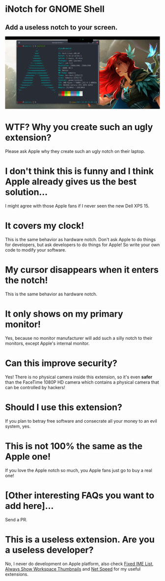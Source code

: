 iNotch for GNOME Shell
======================

Add a useless notch to your screen.
-----------------------------------

![screenshot](./screenshot.png)

# WTF? Why you create such an ugly extension?

Please ask Apple why they create such an ugly notch on their laptop.

# I don't think this is funny and I think Apple already gives us the best solution…

I might agree with those Apple fans if I never seen the new Dell XPS 15.

# It covers my clock!

This is the same behavior as hardware notch. Don't ask Apple to do things for developers, but ask developers to do things for Apple! So write your own code to modify your software.

# My cursor disappears when it enters the notch!

This is the same behavior as hardware notch.

# It only shows on my primary monitor!

Yes, because no monitor manufacturer will add such a silly notch to their monitors, except Apple's internal monitor.

# Can this improve security?

Yes! There is no physical camera inside this extension, so it's even **safer** than the FaceTime 1080P HD camera which contains a physical camera that can be controlled by hackers!

# Should I use this extension?

If you plan to betray free software and consecrate all your money to an evil system, yes.

# This is not 100% the same as the Apple one!

If you love the Apple notch so much, you Apple fans just go to buy a real one!

# [Other interesting FAQs you want to add here]…

Send a PR.

# This is a useless extension. Are you a useless developer?

No, I never do development on Apple platform, also check [Fixed IME List](https://github.com/AlynxZhou/gnome-shell-extension-fixed-ime-list/), [Always Show Workspace Thumbnails](https://github.com/AlynxZhou/gnome-shell-extension-always-show-workspace-thumbnails/) and [Net Speed](https://github.com/AlynxZhou/gnome-shell-extension-net-speed/) for my useful extensions.
